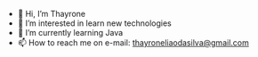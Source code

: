 - 👋 Hi, I’m Thayrone
- 👀 I’m interested in learn new technologies 
- 🌱 I’m currently learning Java
- 📫 How to reach me on e-mail: thayroneliaodasilva@gmail.com

<!---
Thayrone-L/Thayrone-L is a ✨ special ✨ repository because its `README.md` (this file) appears on your GitHub profile.
You can click the Preview link to take a look at your changes.
--->
